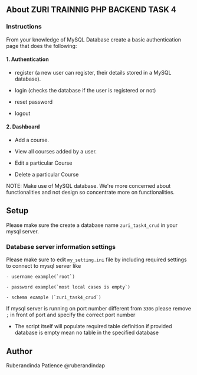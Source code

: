 
## About ZURI TRAINNIG PHP BACKEND TASK 4

### Instructions

From your knowledge of MySQL Database create a basic authentication page that does the following:

#### 1. Authentication

- register (a new user can register, their details stored in a MySQL database). 

- login (checks the database if the user is registered or not)

- reset password

- logout

#### 2. Dashboard

- Add a course.

- View all courses added by a user. 

- Edit a particular Course

- Delete a particular Course

 

NOTE: Make use of MySQL database. We're more concerned about functionalities and not design so concentrate more on functionalities.

## Setup

Please make sure the create a database name `zuri_task4_crud` in your mysql server.
### Database server information settings
Please make sure to edit `my_setting.ini` file by including required settings to connect to mysql server like

	- username example(`root`)

	- password example(`most local cases is empty`)

	- schema example (`zuri_task4_crud`)

If mysql server is running on port number different from `3306` please remove `;` in front of port and specify the correct port number
- The script itself will populate required table definition if provided database is empty mean no table in the specified database

## Author
Ruberandinda Patience @ruberandindap 